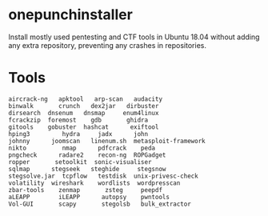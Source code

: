 # onepunchinstaller
Install mostly used pentesting and CTF tools in Ubuntu 18.04 without adding any extra repository, preventing any crashes in repositories.
# Tools
```
aircrack-ng   apktool   arp-scan   audacity
binwalk       crunch   dex2jar   dirbuster     
dirsearch  dnsenum   dnsmap     enum4linux
fcrackzip  foremost    gdb       ghidra
gitools    gobuster  hashcat      exiftool
hping3         hydra     jadx	   john
johnny      joomscan   linenum.sh  metasploit-framework
nikto          nmap      pdfcrack    peda  
pngcheck      radare2    recon-ng  ROPGadget  
ropper       setoolkit  sonic-visualiser 
sqlmap      stegseek   steghide   	stegsnow  
stegsolve.jar  tcpflow   testdisk  unix-privesc-check  
volatility  wireshark    wordlists  wordpresscan 
zbar-tools    zenmap  	   zsteg 	 peepdf
aLEAPP		  iLEAPP	  autopsy    pwntools
Vol-GUI		  scapy		  stegolsb   bulk_extractor
```
